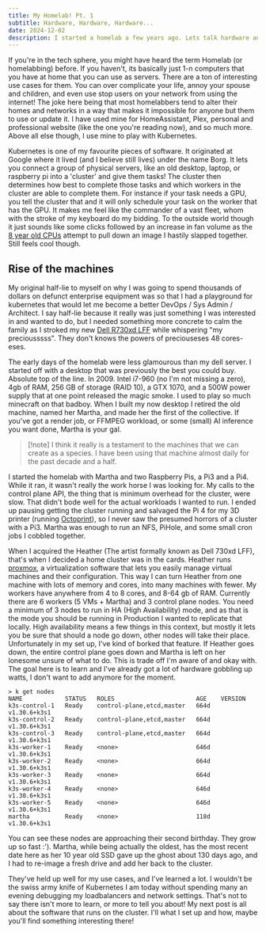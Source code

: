 ```yaml
---
title: My Homelab! Pt. 1
subtitle: Hardware, Hardware, Hardware...
date: 2024-12-02
description: I started a homelab a few years ago. Lets talk hardware and cluster initialization.
---
```

<script lang="ts">
  import MarginNote from '$lib/components/MarginNote.svelte';
  export { MarginNote }
</script>
If you're in the tech sphere, you might have heard the term Homelab (or homelabbing) before. If you haven't, its basically just 1-n computers that you have at home that you can use as servers. There are a ton of interesting use cases for them. You can over complicate your life, annoy your spouse and children, and even use stop users on your network from using the internet! The joke here being that most homelabbers tend to alter their homes and networks in a way that makes it impossible for anyone but them to use or update it. I have used mine for HomeAssistant, Plex, personal and professional website (like the one you're reading now), and so much more. Above all else though, I use mine to play with Kubernetes.

Kubernetes is one of my favourite pieces of software. It originated at Google where it lived (and I believe still lives) under the name Borg. It lets you connect a group of physical servers, like an old desktop, laptop, or raspberry pi into a 'cluster' and give them tasks! The cluster then determines how best to complete those tasks and which workers in the cluster are able to complete them. For instance if your task needs a GPU, you tell the cluster that and it will only schedule your task on the worker that has the GPU. It makes me feel like the commander of a vast fleet, whom with the stroke of my keyboard do my bidding. To the outside world though it just sounds like some clicks followed by an increase in fan volume as the [8 year old CPUs](https://www.intel.com/content/www/us/en/products/sku/91767/intel-xeon-processor-e52650-v4-30m-cache-2-20-ghz/specifications.html) attempt to pull down an image I hastily slapped together. Still feels cool though.

## Rise of the machines
My original half-lie to myself on why I was going to spend thousands of dollars on defunct enterprise equipment was so that I had a playground for kubernetes that would let me become a better DevOps / Sys Admin / Architect. I say half-lie because it really was just something I was interested in and wanted to do, but I needed something more concrete to calm the family as I stroked my new [Dell R730xd LFF](https://www.dell.com/en-us/shop/povw/poweredge-r730xd/1000) while whispering "my preciousssss". They don't knows the powers of preciouseses 48 cores-eses.

The early days of the homelab were less glamourous than my dell server. I started off with a desktop that was previously the best you could buy. Absolute top of the line. In 2009. Intel i7-960 (no I'm not missing a zero), 4gb of RAM, 256 GB of storage (RAID 10), a GTX 1070, and a 500W power supply that at one point released the magic smoke. I used to play so much minecraft on that badboy. When I built my now desktop I retired the old machine, named her Martha, and made her the first of the collective. If you've got a render job, or FFMPEG workload, or some (small) AI inference you want done, Martha is your gal. 
> [!note] I think it really is a testament to the machines that we can create as a species. I have been using that machine almost daily for the past decade and a half.

I started the homelab with Martha and two Raspberry Pis, a Pi3 and a Pi4. While it ran, it wasn't really the work horse I was looking for. My calls to the control plane API, the thing that is minimum overhead for the cluster, were slow. That didn't bode well for the actual workloads I wanted to run. I ended up pausing getting the cluster running and salvaged the Pi 4 for my 3D printer (running [Octoprint](https://github.com/OctoPrint/OctoPrint)), so I never saw the presumed horrors of a cluster with a Pi3. Martha was enough to run an NFS, PiHole, and some small cron jobs I cobbled together. 

When I acquired the Heather (The artist formally known as Dell 730xd LFF), that's when I decided a home cluster was in the cards. Heather runs [proxmox](https://www.proxmox.com/en/), a virtualization software that lets you easily manage virtual machines and their configuration. This way I can turn Heather from one machine with lots of memory and cores, into many machines with fewer. My workers have anywhere from 4 to 8 cores, and 8-64 gb of RAM. Currently there are 6 workers (5 VMs + Martha) and 3 control plane nodes. You need a minimum of 3 nodes to run in HA (High Availability) mode, and as that is the mode you should be running in Production I wanted to replicate that locally. High availability means a few things in this context, but mostly it lets you be sure that should a node go down, other nodes will take their place. Unfortunately in my set up, I've kind of borked that feature. If Heather goes down, the entire control plane goes down and Martha is left on her lonesome unsure of what to do. This is trade off I'm aware of and okay with. The goal here is to learn and I've already got a lot of hardware gobbling up watts, I don't want to add anymore for the moment. 
```
> k get nodes
NAME            STATUS   ROLES                       AGE    VERSION
k3s-control-1   Ready    control-plane,etcd,master   664d   v1.30.6+k3s1
k3s-control-2   Ready    control-plane,etcd,master   664d   v1.30.6+k3s1
k3s-control-3   Ready    control-plane,etcd,master   664d   v1.30.6+k3s1
k3s-worker-1    Ready    <none>                      646d   v1.30.6+k3s1
k3s-worker-2    Ready    <none>                      664d   v1.30.6+k3s1
k3s-worker-3    Ready    <none>                      664d   v1.30.6+k3s1
k3s-worker-4    Ready    <none>                      646d   v1.30.6+k3s1
k3s-worker-5    Ready    <none>                      646d   v1.30.6+k3s1
martha          Ready    <none>                      118d   v1.30.6+k3s1
```
You can see these nodes are approaching their second birthday. They grow up so fast :'). Martha, while being actually the oldest, has the most recent date here as her 10 year old SSD gave up the ghost about 130 days ago, and I had to re-image a fresh drive and add her back to the cluster.

They've held up well for my use cases, and I've learned a lot. I wouldn't be the swiss army knife of Kubernetes I am today without spending many an evening debugging my loadbalancers and network settings. That's not to say there isn't more to learn, or more to tell you about! My next post is all about the software that runs on the cluster. I'll what I set up and how, maybe you'll find something interesting there!